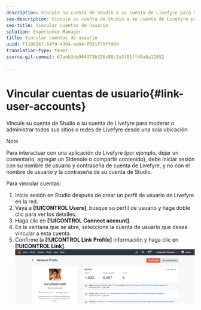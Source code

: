 ```yaml
---
description: Vincule su cuenta de Studio a su cuenta de Livefyre para moderar o administrar todos sus sitios o redes de Livefyre desde una sola ubicación.
seo-description: Vincule su cuenta de Studio a su cuenta de Livefyre para moderar o administrar todos sus sitios o redes de Livefyre desde una sola ubicación.
seo-title: Vincular cuentas de usuario
solution: Experience Manager
title: Vincular cuentas de usuario
uuid: f1106367-64f9-4304-aa04-f931f79ffd6d
translation-type: tm+mt
source-git-commit: 67aeb3de964473b326c88c3a3f81ff48a6a12652

---
```



# Vincular cuentas de usuario{#link-user-accounts}

Vincule su cuenta de Studio a su cuenta de Livefyre para moderar o administrar todos sus sitios o redes de Livefyre desde una sola ubicación.

>[!NOTE]
>
>Para interactuar con una aplicación de Livefyre (por ejemplo, dejar un comentario, agregar un Sidenote o compartir contenido), debe iniciar sesión con su nombre de usuario y contraseña de cuenta de Livefyre, y no con el nombre de usuario y la contraseña de su cuenta de Studio.

Para vincular cuentas:

1. Inicie sesión en Studio después de crear un perfil de usuario de Livefyre en la red.
1. Vaya a **[!UICONTROL Users]**, busque su perfil de usuario y haga doble clic para ver los detalles.
1. Haga clic en **[!UICONTROL Connect account]**.
1. En la ventana que se abre, seleccione la cuenta de usuario que desea vincular a esta cuenta.
1. Confirme la **[!UICONTROL Link Profile]** información y haga clic en **[!UICONTROL Link]**. ![](assets/UsersConnectAccount-1024x311.png)

